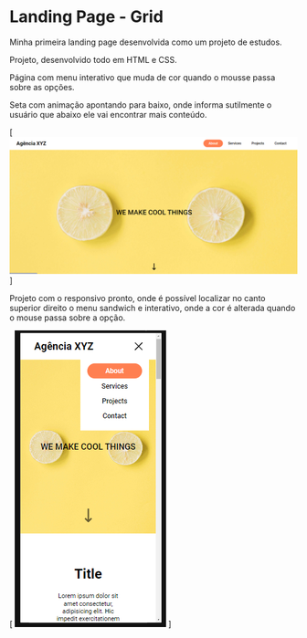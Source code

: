 # Landing Page - Grid

Minha primeira landing page desenvolvida como um projeto de estudos.

Projeto, desenvolvido todo em HTML e CSS.

Página com menu interativo que muda de cor quando o mousse passa sobre as opções. 

Seta com animação apontando para baixo, onde informa sutilmente o usuário que abaixo ele vai encontrar mais conteúdo. 

[
    <img src="./src/readme-images/menu-interativo-desktop.png">
]

Projeto com o responsivo pronto, onde é possível localizar no canto superior direito o menu sandwich e interativo, onde a cor é alterada quando o mouse passa sobre a opção.

[
    <img src="./src/readme-images/menu-interativo-mobile.png">
]

